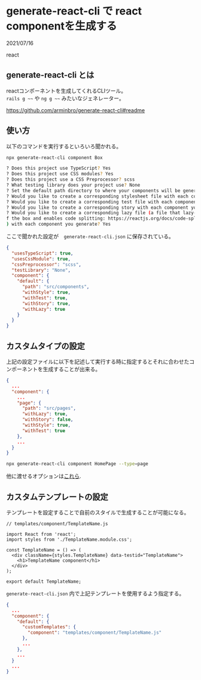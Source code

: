 # generate-react-cli で react componentを生成する

<div class="info">
  <p class="info__date">
    2021/07/16
  </p>
  <div class="info__tags">
    <p class="info__tags__one">react</p>
  </div>
</div>

## generate-react-cli とは
reactコンポーネントを生成してくれるCLIツール。  
`rails g ~~` や `ng g ~~` みたいなジェネレーター。  

https://github.com/arminbro/generate-react-cli#readme

## 使い方

以下のコマンドを実行するといろいろ聞かれる。

```bash
npx generate-react-cli component Box
```

```bash
? Does this project use TypeScript? Yes
? Does this project use CSS modules? Yes
? Does this project use a CSS Preprocessor? scss
? What testing library does your project use? None
? Set the default path directory to where your components will be generated in? src/components
? Would you like to create a corresponding stylesheet file with each component you generate? Yes
? Would you like to create a corresponding test file with each component you generate? Yes
? Would you like to create a corresponding story with each component you generate? Yes
? Would you like to create a corresponding lazy file (a file that lazy-loads your component out o
f the box and enables code splitting: https://reactjs.org/docs/code-splitting.html#code-splitting
) with each component you generate? Yes
```

ここで聞かれた設定が　`generate-react-cli.json` に保存されている。

```json
{
  "usesTypeScript": true,
  "usesCssModule": true,
  "cssPreprocessor": "scss",
  "testLibrary": "None",
  "component": {
    "default": {
      "path": "src/components",
      "withStyle": true,
      "withTest": true,
      "withStory": true,
      "withLazy": true
    }
  }
}
```

## カスタムタイプの設定

上記の設定ファイルに以下を記述して実行する時に指定するとそれに合わせたコンポーネントを生成することが出来る。
```json
{
  ...
  "component": {
    ...
    "page": {
      "path": "src/pages",
      "withLazy": true,
      "withStory": false,
      "withStyle": true,
      "withTest": true
    },
    ...
  }
}
```

```bash
npx generate-react-cli component HomePage --type=page
```

他に渡せるオプションは[これら](https://github.com/arminbro/generate-react-cli#options).  

## カスタムテンプレートの設定
テンプレートを設定することで自前のスタイルで生成することが可能になる。

```tsx
// templates/component/TemplateName.js

import React from 'react';
import styles from './TemplateName.module.css';

const TemplateName = () => (
  <div className={styles.TemplateName} data-testid="TemplateName">
    <h1>TemplateName component</h1>
  </div>
);

export default TemplateName;
```

`generate-react-cli.json` 内で上記テンプレートを使用するよう指定する。

```JSON
{
  ...
  "component": {
    "default": {
      "customTemplates": {
        "component": "templates/component/TemplateName.js"
      },
      ...
    },
    ...
  }
  ...
}
```
